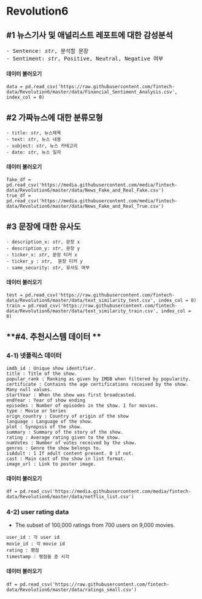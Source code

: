 # Revolution6

## **#1 뉴스기사 및 애널리스트 레포트에 대한 감성분석**


<pre>- Sentence: <i>str</i>, 분석할 문장
- Sentiment: <i>str</i>, Positive, Neutral, Negative 여부
</pre>

#### **데이터 불러오기**
<pre><code>data = pd.read_csv('https://raw.githubusercontent.com/fintech-data/Revolution6/master/data/Financial_Sentiment_Analysis.csv', index_col = 0)
</code></pre>

## #2 가짜뉴스에 대한 분류모형 

<pre><code>- title: <i>str</i>, 뉴스제목
- text: <i>str</i>, 뉴스 내용
- subject: <i>str</i>, 뉴스 카테고리
- date: <i>str</i>, 뉴스 일자 
</code></pre>

#### **데이터 불러오기**
<pre><code>fake_df = pd.read_csv('https://media.githubusercontent.com/media/fintech-data/Revolution6/master/data/News_Fake_and_Real_Fake.csv')
true_df = pd.read_csv('https://media.githubusercontent.com/media/fintech-data/Revolution6/master/data/News_Fake_and_Real_True.csv')
</code></pre>

## **#3 문장에 대한 유사도**

<pre><code>- description_x: <i>str</i>, 문장 x
- description_y: <i>str</i>, 문장 y
- ticker_x: <i>str</i>, 문장 티커 x
- ticker_y : <i>str</i>,  문장 티커 y
- same_security: <i>str</i>, 유사도 여부
</code></pre>

#### **데이터 불러오기**
<pre><code>test = pd.read_csv('https://raw.githubusercontent.com/fintech-data/Revolution6/master/data/text_similarity_test.csv', index_col = 0)
train = pd.read_csv('https://raw.githubusercontent.com/fintech-data/Revolution6/master/data/text_similarity_train.csv', index_col = 0)
</code></pre>


## **#4. 추천시스템 데이터 **

### 4-1) 넷플릭스 데이터
<pre><code>imdb_id : Unique show identifier.
title : Title of the show.
popular_rank : Ranking as given by IMDB when filtered by popularity.
certificate : Contains the age certifications received by the show. Many null values.
startYear : When the show was first broadcasted.
endYear : Year of show ending
episodes : Number of episodes in the show. 1 for movies.
type : Movie or Series
orign_country : Country of origin of the show
language : Language of the show.
plot : Synopsis of the show.
summary : Summary of the story of the show.
rating : Average rating given to the show.
numVotes : Number of votes received by the show.
genres : Genre the show belongs to.
isAdult : 1 If adult content present. 0 if not.
cast : Main cast of the show in list format.
image_url : Link to poster image.
</code></pre>

#### **데이터 불러오기**
<pre><code>df = pd.read_csv('https://media.githubusercontent.com/media/fintech-data/Revolution6/master/data/netflix_list.csv')
</code></pre>

### 4-2) user rating data
 
 - The subset of 100,000 ratings from 700 users on 9,000 movies.

<pre><code>user_id : 각 user id
movie_id : 각 movie id
rating : 평점 
timestamp : 평점을 준 시각 
</pre></code>

#### **데이터 불러오기**
<pre><code>df = pd.read_csv('https://raw.githubusercontent.com/fintech-data/Revolution6/master/data/ratings_small.csv')
</code></pre>

